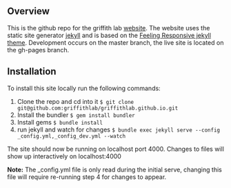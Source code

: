## Overview

This is the github repo for the griffith lab [website](http://griffithlab.org). The website uses the static site generator [jekyll](https://jekyllrb.com/) and is based on the [Feeling Responsive jekyll theme](https://github.com/Phlow/feeling-responsive). Development occurs on the master branch, the live site is located on the gh-pages branch.

## Installation

To install this site locally run the following commands:

1. Clone the repo and cd into it `$ git clone git@github.com:griffithlab/griffithlab.github.io.git`
2. Install the bundler `$ gem install bundler`
3. Install gems `$ bundle install`
4. run jekyll and watch for changes `$ bundle exec jekyll serve --config _config.yml,_config_dev.yml --watch`

The site should now be running on localhost port 4000. Changes to files will show up interactively on localhost:4000

**Note:** The _config.yml file is only read during the initial serve, changing this file will require re-running step 4 for changes to appear.
